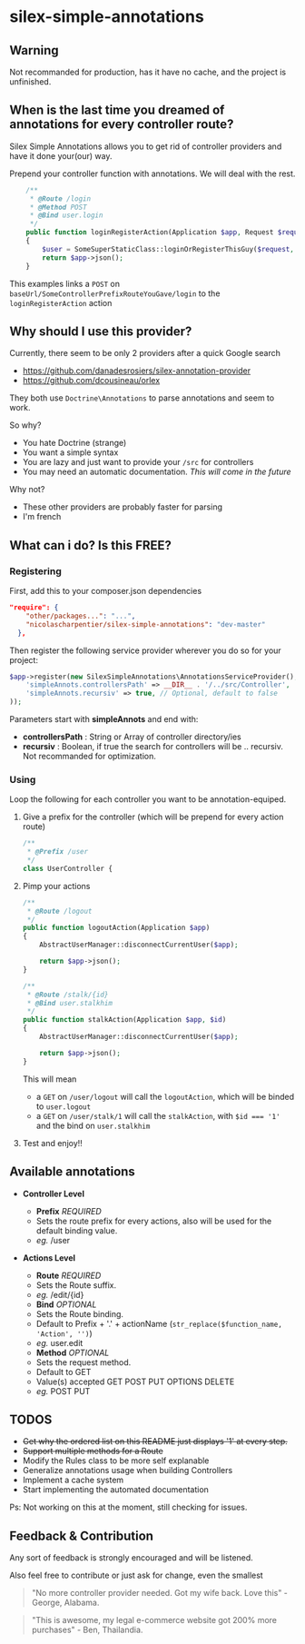 # silex-simple-annotations

## Warning
Not recommanded for production, has it have no cache, and the project is unfinished.


## When is the last time you dreamed of annotations for every controller route?
Silex Simple Annotations allows you to get rid of controller providers and have it done your(our) way.

Prepend your controller function with annotations. We will deal with the rest. 

```php
    /**
     * @Route /login 
     * @Method POST
     * @Bind user.login
     */
    public function loginRegisterAction(Application $app, Request $request)
    {
        $user = SomeSuperStaticClass::loginOrRegisterThisGuy($request, $app);
        return $app->json();
    }
```

This examples links a `POST` on `baseUrl/SomeControllerPrefixRouteYouGave/login` to the `loginRegisterAction` action

## Why should I use this provider?

Currently, there seem to be only 2 providers after a quick Google search

* https://github.com/danadesrosiers/silex-annotation-provider
* https://github.com/dcousineau/orlex

They both use `Doctrine\Annotations` to parse annotations and seem to work.

So why?
* You hate Doctrine (strange)
* You want a simple syntax
* You are lazy and just want to provide your `/src` for controllers
* You may need an automatic documentation. *This will come in the future*

Why not?
* These other providers are probably faster for parsing
* I'm french

## What can i do? Is this FREE? 

### Registering

First, add this to your composer.json dependencies
```json
"require": {
    "other/packages...": "...",
    "nicolascharpentier/silex-simple-annotations": "dev-master"
  },
```

Then register the following service provider wherever you do so for your project:
```php
$app->register(new SilexSimpleAnnotations\AnnotationsServiceProvider(), array(
    'simpleAnnots.controllersPath' => __DIR__ . '/../src/Controller',
    'simpleAnnots.recursiv' => true, // Optional, default to false
));
```
Parameters start with **simpleAnnots** and end with:
* **controllersPath** : String or Array of controller directory/ies
* **recursiv** : Boolean, if true the search for controllers will be .. recursiv. Not recommanded for optimization.

### Using

Loop the following for each controller you want to be annotation-equiped.

1. Give a prefix for the controller (which will be prepend for every action route)
    ```php
    /**
     * @Prefix /user
     */
    class UserController {
    ```

2. Pimp your actions
    ```php
    /**
     * @Route /logout
     */
    public function logoutAction(Application $app)
    {
        AbstractUserManager::disconnectCurrentUser($app);

        return $app->json();
    }
    
    /**
     * @Route /stalk/{id}
     * @Bind user.stalkhim
     */
    public function stalkAction(Application $app, $id)
    {
        AbstractUserManager::disconnectCurrentUser($app);

        return $app->json();
    }
    ```
    This will mean
    - a `GET` on `/user/logout` will call the `logoutAction`, which will be binded to `user.logout`
    - a `GET` on `/user/stalk/1` will call the `stalkAction`, with `$id === '1'` and the bind on `user.stalkhim`
  
  
3. Test and enjoy!! 
  
## Available annotations

* **Controller Level**
  * **Prefix** *REQUIRED*
  * Sets the route prefix for every actions, also will be used for the default binding value. 
  * *eg.* /user

* **Actions Level**
  * **Route**  *REQUIRED* 
  * Sets the Route suffix.
  * *eg.* /edit/{id}
  * **Bind**  *OPTIONAL*
  * Sets the Route binding.
  * Default to Prefix + '.' + actionName (`str_replace($function_name, 'Action', '')`)
  * *eg.* user.edit
  * **Method**  *OPTIONAL*
  * Sets the request method.
  * Default to GET
  * Value(s) accepted GET POST PUT OPTIONS DELETE
  * *eg.* POST PUT

## TODOS
- ~~Get why the ordered list on this README just displays '1' at every step.~~
- ~~Support multiple methods for a Route~~
- Modify the Rules class to be more self explanable
- Generalize annotations usage when building Controllers
- Implement a cache system
- Start implementing the automated documentation

Ps: Not working on this at the moment, still checking for issues.

## Feedback & Contribution

Any sort of feedback is strongly encouraged and will be listened.

Also feel free to contribute or just ask for change, even the smallest


> "No more controller provider needed. Got my wife back. Love this" - George, Alabama.

> "This is awesome, my legal e-commerce website got 200% more purchases" - Ben, Thailandia.    
